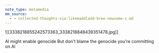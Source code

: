 ```yaml
---
note_type: metamedia
mm_source:
  - - collected-thoughts-via-likemaddladd-bree-newsome-c.md
---
```


![[3338218855242573363_3338218848439351478.jpg]]

Al might enable genocide
But don't blame the genocide
you're committing on Al

